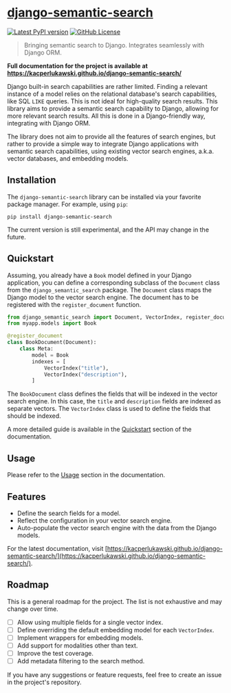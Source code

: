 # [django-semantic-search](https://kacperlukawski.github.io/django-semantic-search/)

[![Latest PyPI version](https://img.shields.io/pypi/v/django-semantic-search.svg?style=flat-square)](https://pypi.python.org/pypi/django-semantic-search/)
[![GitHub License](https://img.shields.io/github/license/kacperlukawski/django-semantic-search)](LICENSE)

> Bringing semantic search to Django. Integrates seamlessly with Django ORM.

**Full documentation for the project is available at https://kacperlukawski.github.io/django-semantic-search/**

Django built-in search capabilities are rather limited. Finding a relevant instance of a model relies on the relational
database's search capabilities, like SQL `LIKE` queries. This is not ideal for high-quality search results. This library
aims to provide a semantic search capability to Django, allowing for more relevant search results. All this is done in
a Django-friendly way, integrating with Django ORM.

The library does not aim to provide all the features of search engines, but rather to provide a simple way to integrate
Django applications with semantic search capabilities, using existing vector search engines, a.k.a. vector databases,
and embedding models.

## Installation

The `django-semantic-search` library can be installed via your favorite package manager. For example, using `pip`:

```shell
pip install django-semantic-search
```

The current version is still experimental, and the API may change in the future.

## Quickstart

Assuming, you already have a `Book` model defined in your Django application, you can define a corresponding subclass
of the `Document` class from the `django_semantic_search` package. The `Document` class maps the Django model to the
vector search engine. The document has to be registered with the `register_document` function.

```python
from django_semantic_search import Document, VectorIndex, register_document
from myapp.models import Book

@register_document
class BookDocument(Document):
    class Meta:
        model = Book
        indexes = [
            VectorIndex("title"),
            VectorIndex("description"),
        ]
```

The `BookDocument` class defines the fields that will be indexed in the vector search engine. In this case, the `title`
and `description` fields are indexed as separate vectors. The `VectorIndex` class is used to define the fields that
should be indexed.

A more detailed guide is available in the [Quickstart](https://kacperlukawski.github.io/django-semantic-search/quickstart/)
section of the documentation.

## Usage

Please refer to the [Usage](https://kacperlukawski.github.io/django-semantic-search/usage/) section in the documentation.

## Features

- Define the search fields for a model.
- Reflect the configuration in your vector search engine.
- Auto-populate the vector search engine with the data from the Django models.

For the latest documentation, visit [https://kacperlukawski.github.io/django-semantic-search/](https://kacperlukawski.github.io/django-semantic-search/).

## Roadmap

This is a general roadmap for the project. The list is not exhaustive and may change over time.

- [ ] Allow using multiple fields for a single vector index.
- [ ] Define overriding the default embedding model for each `VectorIndex`.
- [ ] Implement wrappers for embedding models.
- [ ] Add support for modalities other than text.
- [ ] Improve the test coverage.
- [ ] Add metadata filtering to the search method.

If you have any suggestions or feature requests, feel free to create an issue in the project's repository.
